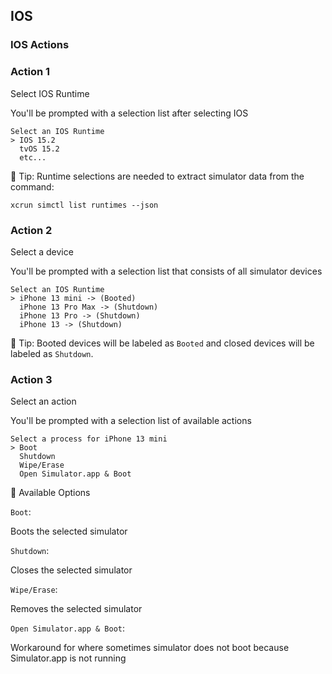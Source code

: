 ## IOS

### IOS Actions

### Action 1

Select IOS Runtime

You'll be prompted with a selection list after selecting IOS

```bashscript
Select an IOS Runtime
> IOS 15.2
  tvOS 15.2
  etc...
```

🌈 Tip: Runtime selections are needed to extract simulator data from the command:

`xcrun simctl list runtimes --json`

### Action 2

Select a device

You'll be prompted with a selection list that consists of all simulator devices

```bashscript
Select an IOS Runtime
> iPhone 13 mini -> (Booted)
  iPhone 13 Pro Max -> (Shutdown)
  iPhone 13 Pro -> (Shutdown)
  iPhone 13 -> (Shutdown)
```

🌈 Tip: Booted devices will be labeled as `Booted` and closed devices will be labeled as `Shutdown`.

### Action 3

Select an action

You'll be prompted with a selection list of available actions

```bashscript
Select a process for iPhone 13 mini
> Boot
  Shutdown
  Wipe/Erase
  Open Simulator.app & Boot
```

🦄 Available Options

`Boot`:

Boots the selected simulator

`Shutdown`:

Closes the selected simulator

`Wipe/Erase`:

Removes the selected simulator

`Open Simulator.app & Boot`:

Workaround for where sometimes simulator does not boot because Simulator.app is not running
